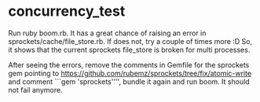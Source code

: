 concurrency_test
================

Run ruby boom.rb. It has a great chance of raising an error in sprockets/cache/file_store.rb. If does not, try a couple of times more :D
So, it shows that the current sprockets file_store is broken for multi processes.

After seeing the errors, remove the comments in Gemfile for the sprockets gem pointing to https://github.com/rubemz/sprockets/tree/fix/atomic-write and comment ```gem \'sprockets\'''', bundle it again and run boom. It should not fail anymore.
